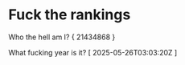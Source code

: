 # Fuck the rankings

Who the hell am I?
{ 21434868 }

What fucking year is it?
[ 2025-05-26T03:03:20Z ]
